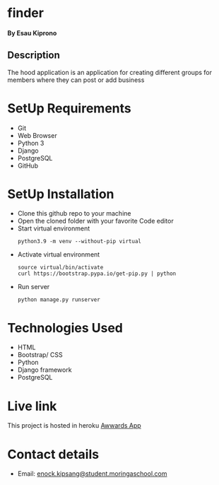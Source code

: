 # finder

#### By Esau Kiprono
## Description
The hood application is an application for creating different groups for members where they can post or add business

# SetUp Requirements
* Git
* Web Browser
* Python 3
* Django
* PostgreSQL
* GitHub

# SetUp Installation

* Clone this github repo to your machine
* Open the cloned folder with your favorite Code editor
* Start virtual environment
    ```
    python3.9 -m venv --without-pip virtual
    ```
* Activate virtual environment
    ```
   source virtual/bin/activate
   curl https://bootstrap.pypa.io/get-pip.py | python
    ```
* Run server
    ```
    python manage.py runserver
    ```

# Technologies Used
* HTML
* Bootstrap/ CSS
* Python 
* Django framework
* PostgreSQL 


# Live link
This project is hosted in heroku [Awwards App](https://the1hood.herokuapp.com/)

# Contact details
* Email: enock.kipsang@student.moringaschool.com